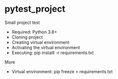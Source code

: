 # pytest_project
Small project test

- Required: Python 3.8+
- Cloning project
- Creating virtual environment
- Activating the virtual environment
- Executing: pip installl -r requirements.txt

More
- Virtual environment: pip freeze > requirements.txt
